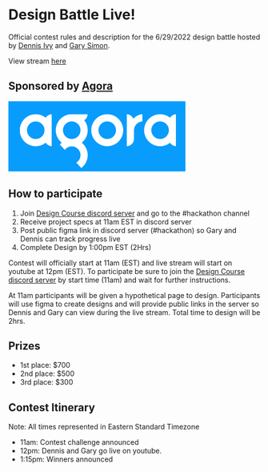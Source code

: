 # Design Battle Live!

Official contest rules and description for the 6/29/2022 design battle hosted by [Dennis Ivy](https://twitter.com/dennisivy11) and [Gary Simon](https://twitter.com/designcoursecom).

View stream [here](#)



## Sponsored by [Agora](https://twitter.com/AgoraIO)


![Agora](/images/agora.png "MarineGEO logo")


## How to participate

1. Join [Design Course discord server](https://discord.gg/svBRy64t) and go to the #hackathon channel
1. Receive project specs at 11am EST in discord server
1. Post public figma link in discord server (#hackathon) so Gary and Dennis can track progress live
1. Complete Design by 1:00pm EST (2Hrs)

Contest will officially start at 11am (EST) and live stream will start on youtube at 12pm (EST). To participate be sure to join the [Design Course discord server](hhttps://discord.gg/svBRy64t) by start time (11am) and wait for further instructions.

At 11am participants will be given a hypothetical page to design. Participants will use figma to create designs and will provide public links in the server so Dennis and Gary can view during the live stream. Total time to design will be 2hrs.

## Prizes

- 1st place: $700
- 2nd place: $500
- 3rd place: $300

## Contest Itinerary

Note: All times represented in Eastern Standard Timezone

- 11am: Contest challenge announced
- 12pm: Dennis and Gary go live on youtube.
- 1:15pm: Winners announced 

